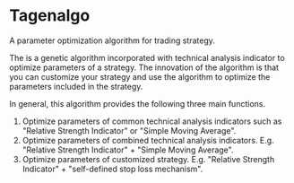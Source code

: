 # Tagenalgo

A parameter optimization algorithm for trading strategy.

The is a genetic algorithm incorporated with technical analysis indicator to optimize parameters of a strategy. The innovation of the algorithm is  that you can customize your strategy and use the algorithm to optimize the parameters included in the strategy. 

In general, this algorithm provides the following three main functions.

1. Optimize parameters of common technical analysis indicators such as "Relative Strength Indicator" or "Simple Moving Average".    
2. Optimize parameters of combined technical analysis indicators. E.g. "Relative Strength Indicator" + "Simple Moving Average".
3. Optimize parameters of customized strategy. E.g. "Relative Strength Indicator" + "self-defined stop loss mechanism".

